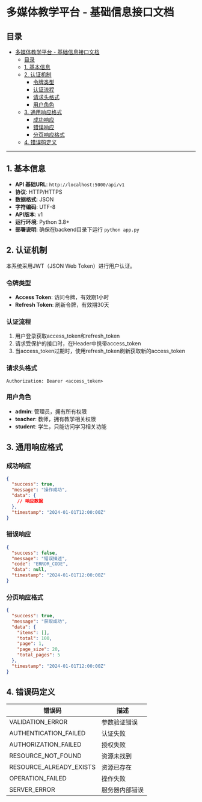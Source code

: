 # 多媒体教学平台 - 基础信息接口文档

## 目录

- [多媒体教学平台 - 基础信息接口文档](#多媒体教学平台---基础信息接口文档)
  - [目录](#目录)
  - [1. 基本信息](#1-基本信息)
  - [2. 认证机制](#2-认证机制)
    - [令牌类型](#令牌类型)
    - [认证流程](#认证流程)
    - [请求头格式](#请求头格式)
    - [用户角色](#用户角色)
  - [3. 通用响应格式](#3-通用响应格式)
    - [成功响应](#成功响应)
    - [错误响应](#错误响应)
    - [分页响应格式](#分页响应格式)
  - [4. 错误码定义](#4-错误码定义)

---

## 1. 基本信息

- **API 基础URL**: `http://localhost:5000/api/v1`
- **协议**: HTTP/HTTPS
- **数据格式**: JSON
- **字符编码**: UTF-8
- **API版本**: v1
- **运行环境**: Python 3.8+
- **部署说明**: 确保在backend目录下运行 `python app.py`

## 2. 认证机制

本系统采用JWT（JSON Web Token）进行用户认证。

### 令牌类型
- **Access Token**: 访问令牌，有效期1小时
- **Refresh Token**: 刷新令牌，有效期30天

### 认证流程
1. 用户登录获取access_token和refresh_token
2. 请求受保护的接口时，在Header中携带access_token
3. 当access_token过期时，使用refresh_token刷新获取新的access_token

### 请求头格式
```
Authorization: Bearer <access_token>
```

### 用户角色
- **admin**: 管理员，拥有所有权限
- **teacher**: 教师，拥有教学相关权限
- **student**: 学生，只能访问学习相关功能

## 3. 通用响应格式

### 成功响应
```json
{
  "success": true,
  "message": "操作成功",
  "data": {
    // 响应数据
  },
  "timestamp": "2024-01-01T12:00:00Z"
}
```

### 错误响应
```json
{
  "success": false,
  "message": "错误描述",
  "code": "ERROR_CODE",
  "data": null,
  "timestamp": "2024-01-01T12:00:00Z"
}
```

### 分页响应格式
```json
{
  "success": true,
  "message": "获取成功",
  "data": {
    "items": [],
    "total": 100,
    "page": 1,
    "page_size": 20,
    "total_pages": 5
  },
  "timestamp": "2024-01-01T12:00:00Z"
}
```

## 4. 错误码定义

| 错误码 | 描述 |
|--------|------|
| VALIDATION_ERROR | 参数验证错误 |
| AUTHENTICATION_FAILED | 认证失败 |
| AUTHORIZATION_FAILED | 授权失败 |
| RESOURCE_NOT_FOUND | 资源未找到 |
| RESOURCE_ALREADY_EXISTS | 资源已存在 |
| OPERATION_FAILED | 操作失败 |
| SERVER_ERROR | 服务器内部错误 | 